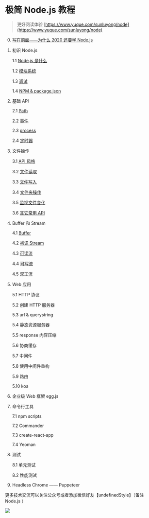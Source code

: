 # 极简 Node.js 教程

> 更好阅读体验 [https://www.yuque.com/sunluyong/node](https://www.yuque.com/sunluyong/node)

0. [写在前面——为什么 2020 还要学 Node.js](https://github.com/Samaritan89/node/blob/master/0.md)

1. 初识 Node.js

    1.1 [Node.js 是什么](https://github.com/Samaritan89/node-book/blob/master/1.1.md)

    1.2 [模块系统](https://github.com/Samaritan89/node-book/blob/master/1.2.md)

    1.3 [调试](https://github.com/Samaritan89/node-book/blob/master/1.3.md)

    1.4 [NPM & package.json](https://github.com/Samaritan89/node-book/blob/master/1.4.md)

2. 基础 API

    2.1 [Path](https://github.com/Samaritan89/node-book/blob/master/2.1.md)

    2.2 [事件](https://github.com/Samaritan89/node-book/blob/master/2.2.md)

    2.3 [process](https://github.com/Samaritan89/node-book/blob/master/2.3.md)

    2.4 [定时器](https://github.com/Samaritan89/node-book/blob/master/2.4.md)

3. 文件操作

    3.1 [API 风格](https://github.com/Samaritan89/node-book/blob/master/3.1.md)

    3.2 [文件读取](https://github.com/Samaritan89/node-book/blob/master/3.2.md)

    3.3 [文件写入](https://github.com/Samaritan89/node-book/blob/master/3.3.md)

    3.4 [文件夹操作](https://github.com/Samaritan89/node-book/blob/master/3.4.md)

    3.5 [监视文件变化](https://github.com/Samaritan89/node-book/blob/master/3.5.md)

    3.6 [其它常用 API](https://github.com/Samaritan89/node-book/blob/master/3.6.md)

4. Buffer 和 Stream

    4.1 [Buffer](https://github.com/Samaritan89/node-book/blob/master/4.1.md)

    4.2 [初识 Stream](https://github.com/Samaritan89/node-book/blob/master/4.2.md)

    4.3 [可读流](https://github.com/Samaritan89/node-book/blob/master/4.3.md)

    4.4 [可写流](https://github.com/Samaritan89/node-book/blob/master/4.4.md)

    4.5 [双工流](https://github.com/Samaritan89/node-book/blob/master/4.5.md)

5. Web 应用

    5.1 HTTP 协议

    5.2 创建 HTTP 服务器

    5.3 url & querystring

    5.4 静态资源服务器

    5.5 response 内容压缩

    5.6 协商缓存

    5.7 中间件

    5.8 使用中间件重构

    5.9 路由

    5.10 koa

6. 企业级 Web 框架 egg.js

7. 命令行工具

    7.1 npm scripts

    7.2 Commander

    7.3 create-react-app

    7.4 Yeoman

8. 测试

    8.1 单元测试

    8.2 性能测试

9. Headless Chrome —— Puppeteer




更多技术交流可以关注公众号或者添加微信好友【undefinedStyle】（备注 Node.js ）


![](https://cdn.nlark.com/yuque/0/2020/png/87727/1590151873901-48bdaa76-8bc0-4c9b-9d92-100b59c378ba.png#align=left&display=inline&height=1164&margin=%5Bobject%20Object%5D&name=image.png&originHeight=1164&originWidth=1122&size=304118&status=done&style=none&width=1122)
